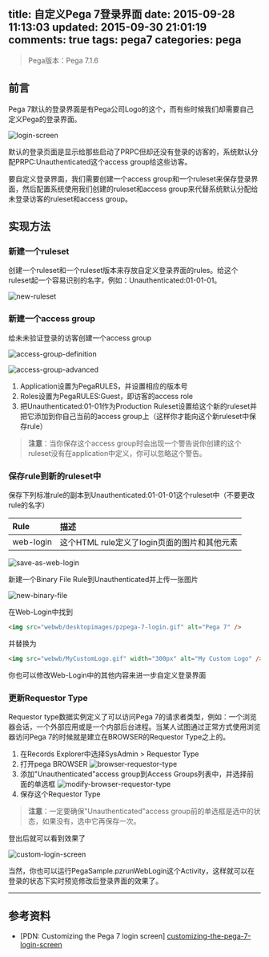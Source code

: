 title:  自定义Pega 7登录界面
date: 2015-09-28 11:13:03
updated: 2015-09-30 21:01:19
comments: true
tags: pega7
categories: pega
---

> Pega版本：Pega 7.1.6

## 前言

Pega 7默认的登录界面是有Pega公司Logo的这个，而有些时候我们却需要自己定义Pega的登录界面。

![login-screen](login-screen.png)

默认的登录页面是显示给那些启动了PRPC但却还没有登录的访客的，系统默认分配PRPC:Unauthenticated这个access group给这些访客。

要自定义登录界面，我们需要创建一个access group和一个ruleset来保存登录界面，然后配置系统使用我们创建的ruleset和access group来代替系统默认分配给未登录访客的ruleset和access group。

## 实现方法

### 新建一个ruleset

创建一个ruleset和一个ruleset版本来存放自定义登录界面的rules。给这个ruleset起一个容易识别的名字，例如：Unauthenticated:01-01-01。

![new-ruleset](new-ruleset.png)

### 新建一个access group

给未未验证登录的访客创建一个access group

![access-group-definition](access-group-definition.png)

![access-group-advanced](access-group-advanced.png)

1. Application设置为PegaRULES，并设置相应的版本号
2. Roles设置为PegaRULES:Guest，即访客的access role
3. 把Unauthenticated:01-01作为Production Ruleset设置给这个新的ruleset并把它添加到你自己当前的access group上（这样你才能向这个新ruleset中保存rule）

> **注意**：当你保存这个access group时会出现一个警告说你创建的这个ruleset没有在application中定义，你可以忽略这个警告。

### 保存rule到新的ruleset中

保存下列标准rule的副本到Unauthenticated:01-01-01这个ruleset中（不要更改rule的名字）

| Rule         | 描述                                      |
| :------      |:------                                    |
| web-login    | 这个HTML rule定义了login页面的图片和其他元素 |

![save-as-web-login](save-as-web-login.png)

新建一个Binary File Rule到Unauthenticated并上传一张图片

![new-binary-file](new-binary-file.png)

在Web-Login中找到

``` HTML
<img src="webwb/desktopimages/pzpega-7-login.gif" alt="Pega 7" />
```

并替换为

``` HTML
<img src="webwb/MyCustomLogo.gif" width="300px" alt="My Custom Logo" />
```

你也可以修改Web-Login中的其他内容来进一步自定义登录界面

### 更新Requestor Type

Requestor type数据实例定义了可以访问Pega 7的请求者类型，例如：一个浏览器会话，一个外部应用或是一个内部后台进程。当某人试图通过正常方式使用浏览器访问Pega 7的时候就是建立在BROWSER的Requestor Type之上的。

1. 在Records Explorer中选择SysAdmin > Requestor Type
2. 打开pega BROWSER
![browser-requestor-type](browser-requestor-type.png)
3. 添加"Unauthenticated"access group到Access Groups列表中，并选择前面的单选框
![modify-browser-requestor-type](modify-browser-requestor-type.png)
4. 保存这个Requestor Type

> **注意**：一定要确保"Unauthenticated"access group前的单选框是选中的状态，如果没有，选中它再保存一次。

登出后就可以看到效果了

![custom-login-screen](custom-login-screen.png)

当然，你也可以运行PegaSample.pzrunWebLogin这个Activity，这样就可以在登录的状态下实时预览修改后登录界面的效果了。

---

## 参考资料
* [PDN: Customizing the Pega 7 login screen] [customizing-the-pega-7-login-screen]

[customizing-the-pega-7-login-screen]: https://pdn.pega.com/user-interface/customizing-the-pega-7-login-screen "Customizing the Pega 7 login screen"
